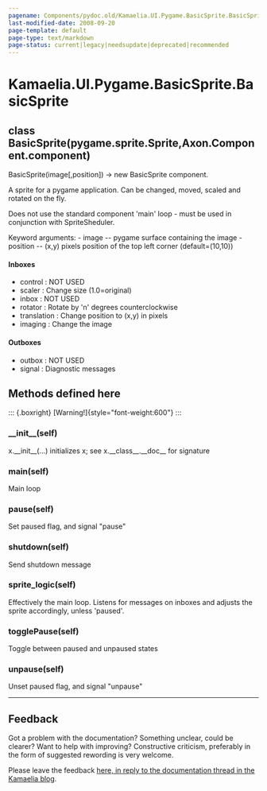 ```yaml
---
pagename: Components/pydoc.old/Kamaelia.UI.Pygame.BasicSprite.BasicSprite
last-modified-date: 2008-09-20
page-template: default
page-type: text/markdown
page-status: current|legacy|needsupdate|deprecated|recommended
---
```

Kamaelia.UI.Pygame.BasicSprite.BasicSprite
==========================================

class BasicSprite(pygame.sprite.Sprite,Axon.Component.component)
----------------------------------------------------------------

BasicSprite(image\[,position\]) -\> new BasicSprite component.

A sprite for a pygame application. Can be changed, moved, scaled and
rotated on the fly.

Does not use the standard component \'main\' loop - must be used in
conjunction with SpriteSheduler.

Keyword arguments: - image \-- pygame surface containing the image -
position \-- (x,y) pixels position of the top left corner
(default=(10,10))

#### Inboxes

-   control : NOT USED
-   scaler : Change size (1.0=original)
-   inbox : NOT USED
-   rotator : Rotate by \'n\' degrees counterclockwise
-   translation : Change position to (x,y) in pixels
-   imaging : Change the image

#### Outboxes

-   outbox : NOT USED
-   signal : Diagnostic messages

Methods defined here
--------------------

::: {.boxright}
[Warning!]{style="font-weight:600"}
:::

### \_\_init\_\_(self)

x.\_\_init\_\_(\...) initializes x; see x.\_\_class\_\_.\_\_doc\_\_ for
signature

### main(self)

Main loop

### pause(self)

Set paused flag, and signal \"pause\"

### shutdown(self)

Send shutdown message

### sprite\_logic(self)

Effectively the main loop. Listens for messages on inboxes and adjusts
the sprite accordingly, unless \'paused\'.

### togglePause(self)

Toggle between paused and unpaused states

### unpause(self)

Unset paused flag, and signal \"unpause\"

------------------------------------------------------------------------

Feedback
--------

Got a problem with the documentation? Something unclear, could be
clearer? Want to help with improving? Constructive criticism, preferably
in the form of suggested rewording is very welcome.

Please leave the feedback [here, in reply to the documentation thread in
the Kamaelia
blog](http://kamaelia.sourceforge.net/cgi-bin/blog/blog.cgi?rm=addpostcomment&postid=1131454685).
